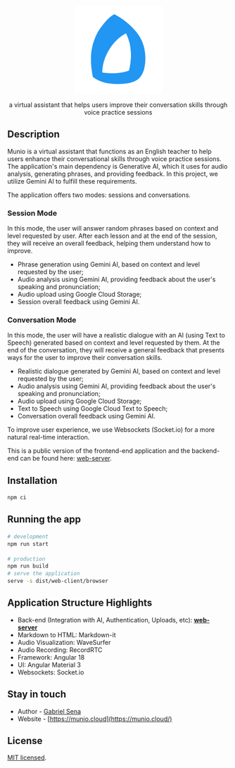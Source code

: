 <p align="center">
  <a href="http://munio.cloud/" target="blank"><img src="docs/munio-logo.svg" width="200" alt="Munio Logo" /></a>
</p>

<p align="center">a virtual assistant that helps users improve their conversation skills through voice practice sessions</p>

## Description

Munio is a virtual assistant that functions as an English teacher to help users enhance their conversational skills through voice practice sessions. The application's main dependency is Generative AI, which it uses for audio analysis, generating phrases, and providing feedback. In this project, we utilize Gemini AI to fulfill these requirements.

The application offers two modes: sessions and conversations.

### Session Mode

In this mode, the user will answer random phrases based on context and level requested by user. After each lesson and at the end of the session, they will receive an overall feedback, helping them understand how to improve.

- Phrase generation using Gemini AI, based on context and level requested by the user;
- Audio analysis using Gemini AI, providing feedback about the user's speaking and pronunciation;
- Audio upload using Google Cloud Storage;
- Session overall feedback using Gemini AI.

### Conversation Mode

In this mode, the user will have a realistic dialogue with an AI (using Text to Speech) generated based on context and level requested by them. At the end of the conversation, they will receive a general feedback that presents ways for the user to improve their conversation skills.

- Realistic dialogue generated by Gemini AI, based on context and level requested by the user;
- Audio analysis using Gemini AI, providing feedback about the user's speaking and pronunciation;
- Audio upload using Google Cloud Storage;
- Text to Speech using Google Cloud Text to Speech;
- Conversation overall feedback using Gemini AI.

To improve user experience, we use Websockets (Socket.io) for a more natural real-time interaction.

This is a public version of the frontend-end application and the backend-end can be found here: [web-server](https://github.com/muniocloud/web-server).

## Installation

```bash
npm ci
```

## Running the app

```bash
# development
npm run start

# production
npm run build
# serve the application
serve -s dist/web-client/browser

```

## Application Structure Highlights

- Back-end (Integration with AI, Authentication, Uploads, etc): **[web-server](https://github.com/muniocloud/web-server)**
- Markdown to HTML: Markdown-it
- Audio Visualization: WaveSurfer
- Audio Recording: RecordRTC
- Framework: Angular 18
- UI: Angular Material 3
- Websockets: Socket.io

## Stay in touch

- Author - [Gabriel Sena](https://gabrielsena.dev)
- Website - [https://munio.cloud](https://munio.cloud/)

## License

[MIT licensed](LICENSE).
